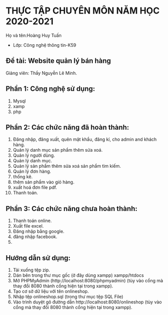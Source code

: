 # THỰC TẬP CHUYÊN MÔN NĂM HỌC 2020-2021
Họ và tên:Hoàng Huy Tuấn
* Lớp: Công nghệ thông tin-K59

## Đề tài: Website quản lý bán hàng 
Giảng viên: Thầy Nguyễn Lê Minh. 

## Phần 1: Công nghệ sử dụng:
1. Mysql
2. xamp
3. php

## Phần 2: Các chức năng đã hoàn thành:
1. Đăng nhập, đăng xuất, quên mật khẩu, đăng kí, cho admin and khách hàng.
2. Quản lý danh mục sản phẩm thêm sửa xoá.
3. Quản lý người dùng.
4. Quản lý danh mục.
5. Quản lý sản phẩm thêm sửa xoá sản phẩm tìm kiếm.
6. Quản lý đơn hàng.
7. thống kê.
8. thêm sản phẩm vào giỏ hàng.
9. xuất hoá đơn file pdf.
10. Thanh toán.


## Phần 3: Các chức năng chưa hoàn thành:
1. Thanh toán online.
2. Xuất file excel.
3. Đăng nhập bằng google.
4. đăng nhập facebook.
5.

## Hướng dẫn sử dụng:

1. Tải xuống tệp zip.
2. Dán bên trong thư mục gốc (ở đây dùng xampp) xampp/htdocs
3. Mở PHPMyAdmin (http://localhost:8080/phpmyadmin) (tùy vào cổng mà thay đổi 8080 thành cổng hiện tại trong xampp).
4. Tạo cơ sở dữ liệu với tên onlineshop.
5. Nhập tệp onlineshop.sql (trong thư mục tệp SQL File)
6. Vào trình duyệt gõ đường dẫn http://localhost:8080/onlineshop (tùy vào cổng mà thay đổi 8080 thành cổng hiện tại trong xampp).

